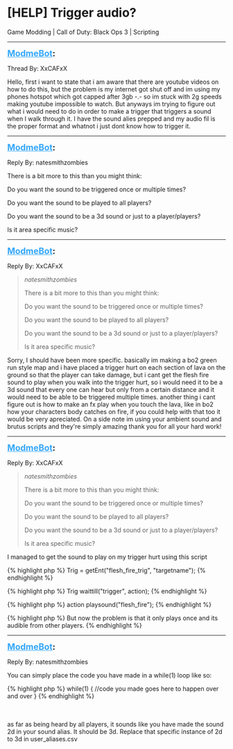 # [HELP] Trigger audio?
Game Modding | Call of Duty: Black Ops 3 | Scripting

---
<strong style="font-size: 1.4em;"><span style="text-decoration: underline;text-decoration-color: #34a7f9;"><span style="color:#34a7f9;">ModmeBot</span></span>:</strong>

<p>Thread By: XxCAFxX<br /><p style="text-align:left;">Hello, first i want to state that i am aware that there are youtube videos on how to do this, but the problem is my internet got shut off and im using my phones hotspot which got capped after 3gb -.- so im stuck with 2g speeds making youtube impossible to watch. But anyways im trying to figure out what i would need to do in order to make a trigger that triggers a sound when I walk through it. I have the sound alies prepped and my audio fil is the proper format and whatnot i just dont know how to trigger it.</p></p>

---
<strong style="font-size: 1.4em;"><span style="text-decoration: underline;text-decoration-color: #34a7f9;"><span style="color:#34a7f9;">ModmeBot</span></span>:</strong>

<p>Reply By: natesmithzombies<br /><p style="text-align:left;">There is a bit more to this than you might think:</p><p style="text-align:left;"></p><p style="text-align:left;">Do you want the sound to be triggered once or multiple times? </p><p style="text-align:left;">Do you want the sound to be played to all players? </p><p style="text-align:left;">Do you want the sound to be a 3d sound or just to a player/players?</p><p style="text-align:left;">Is it area specific music? </p></p>

---
<strong style="font-size: 1.4em;"><span style="text-decoration: underline;text-decoration-color: #34a7f9;"><span style="color:#34a7f9;">ModmeBot</span></span>:</strong>

<p>Reply By: XxCAFxX<br /><blockquote><em>natesmithzombies</em><p style="text-align:left;">There is a bit more to this than you might think:</p><p style="text-align:left;"></p><p style="text-align:left;">Do you want the sound to be triggered once or multiple times? </p><p style="text-align:left;">Do you want the sound to be played to all players? </p><p style="text-align:left;">Do you want the sound to be a 3d sound or just to a player/players?</p><p style="text-align:left;">Is it area specific music? </p></blockquote><p style="text-align:left;">Sorry, I should have been more specific. basically im making a bo2 green run style map and i have placed a trigger hurt on each section of lava on the ground so that the player can take damage, but i cant get the flesh fire sound to play when you walk into the trigger hurt, so i would need it to be a 3d sound that every one can hear but only from a certain distance and it would need to be able to be triggered multiple times. another thing i cant figure out is how to make an fx play when you touch the lava, like in bo2 how your characters body catches on fire, if you could help with that too it would be very apreciated. On a side note im using your ambient sound and brutus scripts and they&#39;re simply amazing thank you for all your hard work!</p></p>

---
<strong style="font-size: 1.4em;"><span style="text-decoration: underline;text-decoration-color: #34a7f9;"><span style="color:#34a7f9;">ModmeBot</span></span>:</strong>

<p>Reply By: XxCAFxX<br /><blockquote><em>natesmithzombies</em><p style="text-align:left;">There is a bit more to this than you might think:</p><p style="text-align:left;"></p><p style="text-align:left;">Do you want the sound to be triggered once or multiple times? </p><p style="text-align:left;">Do you want the sound to be played to all players? </p><p style="text-align:left;">Do you want the sound to be a 3d sound or just to a player/players?</p><p style="text-align:left;">Is it area specific music? </p></blockquote><p style="text-align:left;">I managed to get the sound to play on my trigger hurt using this script </p><p style="text-align:left;">{% highlight php %}
Trig = getEnt("flesh_fire_trig", "targetname");
{% endhighlight %}
<br /><p style="text-align:left;"></p>{% highlight php %}
Trig waittill("trigger", action);
{% endhighlight %}
<br /><p style="text-align:left;"></p>{% highlight php %}
action playsound("flesh_fire");
{% endhighlight %}
<br /></p><p style="text-align:left;">{% highlight php %}
But now the problem is that it only plays once and its audible from other players. 
{% endhighlight %}
<br /></p></p>

---
<strong style="font-size: 1.4em;"><span style="text-decoration: underline;text-decoration-color: #34a7f9;"><span style="color:#34a7f9;">ModmeBot</span></span>:</strong>

<p>Reply By: natesmithzombies<br /><p style="text-align:left;">You can simply place the code you have made in a while(1) loop like so: </p>{% highlight php %}
while(1)
{
	//code you made goes here to happen over and over
}
{% endhighlight %}
<br /><br /><br /><p style="text-align:left;">as far as being heard by all players, it sounds like you have made the sound 2d in your sound alias. It should be 3d. Replace that specific instance of 2d to 3d in user_aliases.csv</p></p>
